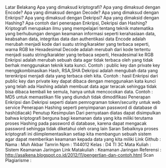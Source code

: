 
 

Latar Belakang
Apa yang dimaksud kriptografi?
Apa yang dimaksud dengan Encode?
Apa yang dimaksud dengan Decode?
Apa yang dimaksud dengan Enkripsi?
Apa yang dimaksud dengan Dekripsi?
Apa yang dimaksid dengan Hashing?
Apa contoh dari penerapan Enkripsi, Dekripsi dan Hashing?
Kriptografi merupakan ilmu yang mempelajari tentang teknik matematika yang berhubungan dengan keamanan informasi seperti kerahasiaan data, keabsahan data, integritas data dan authentikasi data
Encode adalah merubah menjadi kode dari suatu string/karakter yang terbaca seperti, warna RGB ke Hexadesimal
Decode adalah merubah dari kode tertentu menjadi suatu string/karakter yang terbaca seperti, Hexadesimal ke RGB
Enkripsi adalah merubah sebuah data agar tidak terbaca oleh yang tidak berhak menggunakan teknik kata kunci. Contoh : public key dan private key menggkombinasikan Hash, RSA,SHA
Dekripsi adalah mengubah data yang terenkripsi menjadi data yang terbaca oleh kita. Contoh : hasil Enkripsi dari public key dan private key dapat dibaca dengan menggunakan kata kunci yang telah ada
Hashing adalah membuat data agar teracak sehingga tidak bisa dibaca kembali ke semula, hanya untuk mencocokan data. Contoh : MD5 untuk memastikan file yang diunduh tidak dimodifikasi
Penerapan Enkripsi dan Dekripsi seperti dalam pemrograman token/security untuk web service
Penerapan Hashing seperti penyimpanan password di database di hash(diacak)
Penutup 
Kesimpulan 
Dari pernyataan diatas dapat disimpulkan bahwa kriptografi berguna bagi keamanan data yang kita miliki terutama proses Hashing pada password di database, karena dapat mengacak password sehingga tidak diketahui oleh orang lain
Saran 
Sebaiknya proses kriptografi ini diimplementasikan setiap kita membangun sebuah sistem agar dapat memberikan keamanan kepada data yang kita miliki
Link Github : 
Nama : Muh Akbar Tamrin
Npm : 1144012
Kelas : D4 TI 3C
Mata Kuliah : Sistem Keamanan Jaringan
Link Matakuliah : Keamanan Jaringan
Referensi : http://asalkena.blogspot.co.id/2012/11/pengertian-dan-contoh.html
Scan Plagiarisme :
